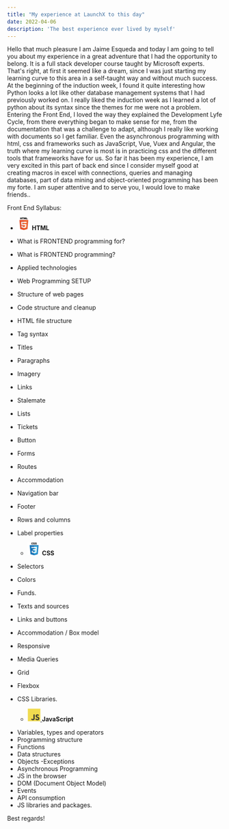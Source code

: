 ```yaml
---
title: "My experience at LaunchX to this day"
date: 2022-04-06
description: 'The best experience ever lived by myself'
---
```


Hello that much pleasure I am Jaime Esqueda and today I am going to tell you about my experience in a great adventure that I had the opportunity to belong. It is a full stack developer course taught by Microsoft experts. That's right, at first it seemed like a dream, since I was just starting my learning curve to this area in a self-taught way and without much success. At the beginning of the induction week, I found it quite interesting how Python looks a lot like other database management systems that I had previously worked on. I really liked the induction week as I learned a lot of python about its syntax since the themes for me were not a problem. Entering the Front End, I loved the way they explained the Development Lyfe Cycle, from there everything began to make sense for me, from the documentation that was a challenge to adapt, although I really like working with documents so I get familiar. Even the asynchronous programming with html, css and frameworks such as JavaScript, Vue, Vuex and Angular, the truth where my learning curve is most is in practicing css and the different tools that frameworks have for us.
So far it has been my experience, I am very excited in this part of back end since I consider myself good at creating macros in excel with connections, queries and managing databases, part of data mining and object-oriented programming has been my forte.
I am super attentive and to serve you, I would love to make friends..


 
 Front End Syllabus:
 
 

  - <a href="https://www.w3.org/html/" target="_blank" rel="noreferrer"> <img src="https://raw.githubusercontent.com/devicons/devicon/master/icons/html5/html5-original-wordmark.svg" alt="html5" width="30" height="30"/></a> **HTML**
- What is FRONTEND programming for?
- What is FRONTEND programming?
- Applied technologies
- Web Programming SETUP
- Structure of web pages
- Code structure and cleanup
- HTML file structure
- Tag syntax
- Titles
- Paragraphs
- Imagery
- Links
- Stalemate
- Lists
- Tickets
- Button
- Forms
- Routes
- Accommodation
- Navigation bar
- Footer
- Rows and columns
- Label properties



  - <a href="https://www.w3.org/css/" target="_blank" rel="noreferrer"> <img src="https://raw.githubusercontent.com/devicons/devicon/master/icons/css3/css3-original-wordmark.svg" alt="css3" width="30" height="30"/></a> **CSS**
* Selectors
* Colors
* Funds.
* Texts and sources
* Links and buttons
* Accommodation / Box model
* Responsive
* Media Queries
* Grid
* Flexbox
* CSS Libraries. 



  - <a href="https://developer.mozilla.org/en-US/docs/Web/JavaScript" target="_blank" rel="noreferrer"> <img src="https://raw.githubusercontent.com/devicons/devicon/master/icons/javascript/javascript-original.svg" alt="javascript" width="30" height="30"/> </a> **JavaScript** 
- Variables, types and operators
- Programming structure
- Functions
- Data structures
- Objects -Exceptions
- Asynchronous Programming
- JS in the browser
- DOM (Document Object Model)
- Events
- API consumption
- JS libraries and packages.




Best regards!
